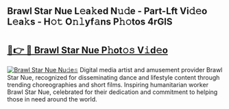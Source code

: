 ## Brawl Star Nue L𝚎a𝚔ed N𝚞𝚍e - Part-Lft Vi𝚍𝚎o L𝚎a𝚔s - H𝚘𝚝 O𝚗𝚕yf𝚊ns P𝚑𝚘tos 4rGlS

# <h2><a href="http://kfep2o.oniu.top/?m=Brawl+Star+Nue">🔗👉 🔴 Brawl Star Nue P𝚑ot𝚘𝚜 V𝚒d𝚎o</a></h2>

[![Brawl Star Nue Nu𝚍e𝚜](https://i.imgur.com/0qMVB7G.gif)](http://kfep2o.oniu.top/?m=Brawl+Star+Nue)
Digital media artist and amusement provider Brawl Star Nue, recognized for disseminating dance and lifestyle content through trending choreographies and short films. Inspiring humanitarian worker Brawl Star Nue, celebrated for their dedication and commitment to helping those in need around the world.  
